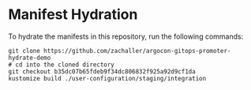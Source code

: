 # Manifest Hydration

To hydrate the manifests in this repository, run the following commands:

```shell
git clone https://github.com/zachaller/argocon-gitops-promoter-hydrate-demo
# cd into the cloned directory
git checkout b35dc07b65fdeb9f34dc806832f925a92d9cf1da
kustomize build ./user-configuration/staging/integration
```
